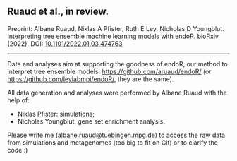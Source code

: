 Ruaud et al., in review.  
-
Preprint: Albane Ruaud, Niklas A Pfister, Ruth E Ley, Nicholas D Youngblut. Interpreting tree ensemble machine learning models with endoR. bioRxiv (2022). DOI: [10.1101/2022.01.03.474763](https://www.biorxiv.org/content/10.1101/2022.01.03.474763v1)

-------

Data and analyses aim at supporting the goodness of endoR, our method to interpret tree ensemble models: https://github.com/aruaud/endoR/ (or https://github.com/leylabmpi/endoR/, they are the same).

All data generation and analyses were performed by Albane Ruaud with the help of:
- Niklas Pfister: simulations; 
- Nicholas Youngblut: gene set enrichment analysis.

Please write me (albane.ruaud@tuebingen.mpg.de) to access the raw data from simulations and metagenomes (too big to fit on Git) or to clarify the code :) 
